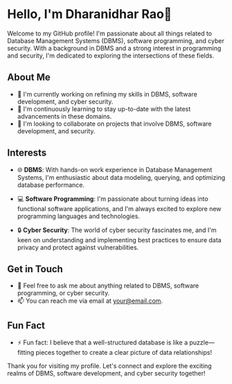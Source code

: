 # Hello, I'm Dharanidhar Rao👋

Welcome to my GitHub profile! I'm passionate about all things related to Database Management Systems (DBMS), software programming, and cyber security. With a background in DBMS and a strong interest in programming and security, I'm dedicated to exploring the intersections of these fields.

## About Me

- 🔭 I'm currently working on refining my skills in DBMS, software development, and cyber security.
- 🌱 I'm continuously learning to stay up-to-date with the latest advancements in these domains.
- 👯 I'm looking to collaborate on projects that involve DBMS, software development, and security.

## Interests

- 🌐 **DBMS**: With hands-on work experience in Database Management Systems, I'm enthusiastic about data modeling, querying, and optimizing database performance.

- 💻 **Software Programming**: I'm passionate about turning ideas into functional software applications, and I'm always excited to explore new programming languages and technologies.

- 🔒 **Cyber Security**: The world of cyber security fascinates me, and I'm keen on understanding and implementing best practices to ensure data privacy and protect against vulnerabilities.

## Get in Touch

- 💬 Feel free to ask me about anything related to DBMS, software programming, or cyber security.
- 📫 You can reach me via email at [your@email.com](mailto:your@email.com).

## Fun Fact

- ⚡ Fun fact: I believe that a well-structured database is like a puzzle—fitting pieces together to create a clear picture of data relationships!

Thank you for visiting my profile. Let's connect and explore the exciting realms of DBMS, software development, and cyber security together!

